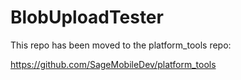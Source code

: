 # BlobUploadTester


This repo has been moved to the platform_tools repo:


https://github.com/SageMobileDev/platform_tools